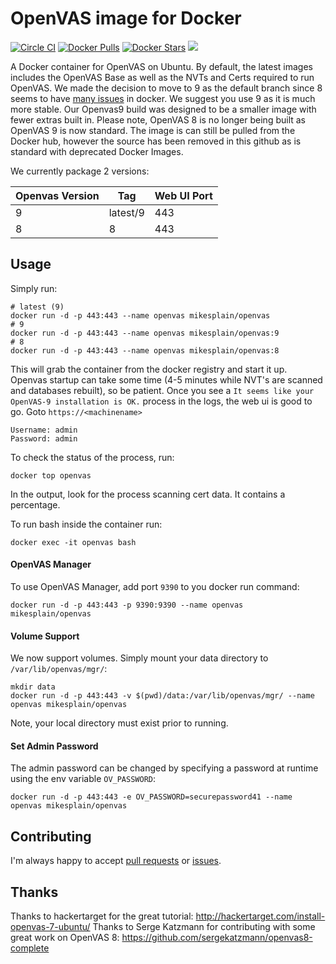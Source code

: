 OpenVAS image for Docker
==============

[![Circle CI](https://img.shields.io/circleci/project/mikesplain/openvas-docker/master.svg)](https://circleci.com/gh/mikesplain/openvas-docker/tree/master) [![Docker Pulls](https://img.shields.io/docker/pulls/mikesplain/openvas.svg)](https://hub.docker.com/r/mikesplain/openvas/) [![Docker Stars](https://img.shields.io/docker/stars/mikesplain/openvas.svg)](https://hub.docker.com/r/mikesplain/openvas/) [![](https://images.microbadger.com/badges/image/mikesplain/openvas.svg)](https://microbadger.com/images/mikesplain/openvas "Get your own image badge on microbadger.com")

A Docker container for OpenVAS on Ubuntu.  By default, the latest images includes the OpenVAS Base as well as the NVTs and Certs required to run OpenVAS.  We made the decision to move to 9 as the default branch since 8 seems to have [many issues](https://github.com/mikesplain/openvas-docker/issues/84) in docker.  We suggest you use 9 as it is much more stable. Our Openvas9 build was designed to be a smaller image with fewer extras built in. Please note, OpenVAS 8 is no longer being built as OpenVAS 9 is now standard.  The image is can still be pulled from the Docker hub, however the source has been removed in this github as is standard with deprecated Docker Images.

We currently package 2 versions:

| Openvas Version | Tag     | Web UI Port |
|-----------------|---------|-------------|
| 9               | latest/9| 443        |
| 8               | 8       | 443         |



Usage
-----

Simply run:

```
# latest (9)
docker run -d -p 443:443 --name openvas mikesplain/openvas
# 9
docker run -d -p 443:443 --name openvas mikesplain/openvas:9
# 8
docker run -d -p 443:443 --name openvas mikesplain/openvas:8
```

This will grab the container from the docker registry and start it up.  Openvas startup can take some time (4-5 minutes while NVT's are scanned and databases rebuilt), so be patient.  Once you see a `It seems like your OpenVAS-9 installation is OK.` process in the logs, the web ui is good to go.  Goto `https://<machinename>`

```
Username: admin
Password: admin
```

To check the status of the process, run:

```
docker top openvas
```

In the output, look for the process scanning cert data.  It contains a percentage.

To run bash inside the container run:

```
docker exec -it openvas bash
```

#### OpenVAS Manager
To use OpenVAS Manager, add port `9390` to you docker run command:
```
docker run -d -p 443:443 -p 9390:9390 --name openvas mikesplain/openvas
```

#### Volume Support
We now support volumes. Simply mount your data directory to `/var/lib/openvas/mgr/`:
```
mkdir data
docker run -d -p 443:443 -v $(pwd)/data:/var/lib/openvas/mgr/ --name openvas mikesplain/openvas
```
Note, your local directory must exist prior to running.

#### Set Admin Password
The admin password can be changed by specifying a password at runtime using the env variable `OV_PASSWORD`:
```
docker run -d -p 443:443 -e OV_PASSWORD=securepassword41 --name openvas mikesplain/openvas
```

Contributing
------------

I'm always happy to accept [pull requests](https://github.com/mikesplain/openvas-docker/pulls) or [issues](https://github.com/mikesplain/openvas-docker/issues).

Thanks
------
Thanks to hackertarget for the great tutorial: http://hackertarget.com/install-openvas-7-ubuntu/
Thanks to Serge Katzmann for contributing with some great work on OpenVAS 8: https://github.com/sergekatzmann/openvas8-complete
